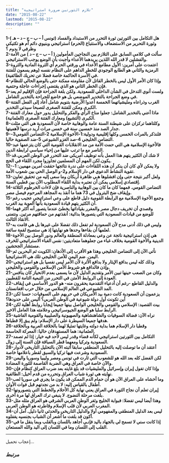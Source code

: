 ```yaml
---
title: "تلازم الثورتين ضرورة استراتيجية"
date: "2015-08-22"
lastmod: "2015-08-22"
description: ""
---
```

**1-هل التكامل بين الثورتين ثورة التحرر من الاستبداد والفساد (تونس أ – ب – ج – د – هـ ) وثورة التحرير من الاستضعاف والاستتباع (الحرم) استراتيجي وبنيوي دائم أم هو تكتيكي وظرفي لا يدوم ؟  
2-سألت في كلامي السابق على التلازم بين النجاحين المأمولين ( أ – ب – ج – د ) من الأمة والفشلين لا قدر الله اللذين يريدهما الأعداء وأجبت بأن الوضع يوجب الاستراتيجي.  
3-اعتمدت على أمرين: الأول مطامع الأعداء في ورقتي الحرم أي الثروة المادية والثروة الرمزية والثاني هو الطابع الوجودي للخطر الداهم على النظام نفسه (وهم يسعون للفتنة في الأسرة الحاكمة خاصة فضلا عن تحريك الطائفية).  
4-وإذا كان الأمر الأول ليس بالخطر القاتل لأن مقاومته ممكنة حتى بالوضع الحالي للنظام فإن الخطر الثاني هو الذي يقتضي إجراءات عاجلة وحتمية.  
5-ولست أنوي التدخل في الشأن الداخلي للسعودية. ولكن بلغة الجراحة فإن الإقليم لم يعد في وضع الجراحة بالتخدير الموضعي بل هو خاضع للجراحة بالتخدير الشامل.  
6-الغرب وذراعاه ومليشياتهما الخمسة أعدوا الأرضية بتنويم شامل أعاد إلى الفعل الفتنة الكبرى ومكن للفتنة الصغرى لتصبحا سيدتي التخدير.  
7-ماذا أعني بالتخدير الشامل: جعلوا مناخ الرأي والفكر والتحليل يدور حول معارك الفتنة الكبرى (التشيع) ومعارك الفتنة الصغرى (العلمانية).  
8-وكلتاهما تركزان على شيطنة السنة عامة والوهابية خاصة لأن السعودية هي التي مثلت جدار الصد منذ خمسين سنة في خمس مرات أريد درسها لأهميتها.  
9-فلنذكر بالمرات الخمس وكلها إقليمية ودولية:1-الأخوة الإسلامية 2-التضامن القومي3-التضامن الخليجي 4-صد الغزو الشيوعي 5-ضد الصفوية حاليا.  
10-فالأخوة الإسلامية هي التي حمت الأمة من مد الانقلابات القومية التي كان يتزعمها عبد الناصر مع ما ترتب عليها من إحياء سياسي لرابطة الدين.  
11-لا شك أن الكثير يتهم هذا العمل بأنه توظيف أمريكي ضد التحرر في الوطن العربي.قد يكون.لكن المهم أن المسلمين تجاوزوا مجرد اللقاء في الحج.  
12-ولا يمكن لأي كان أن ينكر أن هذه اللقاءات على ندرة نتائجها حققت أمرين مهمين: 1-تقوية النشاط الدعوي في دار الإسلام و2-و الوصل الحي بين شعوب الأمة.  
13-ولعل أكبر نتيجة حتى وإن افشلوها هـي ظاهرة أربكان وما سعى إليه من تحقيق تعاون إقتصادي إسلامي يمكن أن نعتبره بداية اللقاء المطلوب الآن بين قطبي السنة.  
14-التضامن القومي. فمهما كان ما كان بين الوهابية والناصرية فإن لاءات الخرطوم الثلاثة وإيقاف ضخ البترول في 73 هما ما أنقذ به المجاهد المرحوم فيصل مصر.  
15-وجمع الأخوة الإسلامية مع الرابطة القومية دليل قاطع على وعي استراتيجي عجيب رغم أن الكثير يتهم قيادة السعودية بأنها ألعوبة بيد الغرب.  
16-وقصدي أن تخريف دجال مصر والمغرر بقياداتها يخطئ عندما يتصور أنه أكثر فهما للوضع من قيادات السعودية التي يتصورها بدائية: أنقذتهم من حماقتهم مرتين. ونتمنى الانقاذ الثالث.  
17-وليس في ذلك أدنى مدح لأن السعودية لم تفعل ذلك تفضلا على غيرها بل هي قامت به لعلمها أن بقاءها وحدها هو نهايتها إذ هي ستصبح لقمة سائغة.  
18-هي إذن استراتيجية ناتجة عن وعي بمعادلة المنطقة والعالم ودور الوصل بين الأخوة الدينية والأخوة القومية بخلاف غباء من جعلوهما متعاديتين: نفس الغباء الاستراتيجي للخرف مستشار الجحشين.  
19-نأتي الآن إلى التضامن الخليجي وهذا هو الأقرب إلى الأذهان: الكويت ثم البحرين ثم اليمن. ضم اليمن للأمن الخليجي تلك هي الاستراتيجيا.  
20-وذلك كله ليس بدافع الإيثار ولا بدافع الأثرة لأن الأمر ليس نفسيا بل هو استراتيجي وإذن فالدافع هو شروط الأمن الإسلامي والقومي والخليجي.  
21-وكان من الصعب حينها تبين الأمر وتقديم الدليل لأن ما يسمى بعدم الانحياز كان ينافس العودة إلى الروابط الأمتن في التحرر من التبعية التامة للقطبين.  
22-والدليل القاطع -رغم أن أدعياء التقدمية يحقرون منه- هو الدور الأساسي في إيقاف المد الشيوعي في العالم الإسلامي من خلال حرب افغانستان.  
23-يزعمون أن السعودية كانت دمية بيد الأمريكان في حربهم على السوفيات: حسنا لكن أين تكونت أول دولة شيوعية في الوطن العربي؟ أليس على حدودها؟  
24-بيت القصيد: الإسلامي والقومي والخليجي الواصل بينها جميعا إيجابا روابط أهلية لكن الرابط سلبا هو الوضع الجيوسراتيجي وعلامته هذا العامل الاخير.  
25-نراه الآن: فضالة السوفيات والشاهنشاهية والصهيونية والصليبية والقومية الفاشية هدفها جميعا السيطرة على دار الإسلام: ولم يبق إلا قطباها.  
26-وقطبا دار الإسلام هما بداية دولته وغايتها تمثيلا لهما بالخلافة العربية وبالخلافة العثمانية: هما المستهدفان حاليا: المعركة الحاسمة.  
27-التكامل بين الثورتين استراتيجي لكأنه قضاء وقدر ليس لأحد فيه خيار: إذا لم تصمد السعودية وتركيا ومعهما قطر السباقة فإن السنة إلى زوال.  
28-أعتقد أن ما توصلت إليه بالتحليل المنطقي سابقا أثبته الآن بالتحليل التاريخي لأدوار السعودية وشرعت فيها تركيا والسبق لقطر باعلامها خاصة.  
29-لكن الفضل كله بعد الله هو للشعوب التي ثارت في تونس ومصر وليبيا وسوريا واليمن والآن خاصة في العراق وهي الضربة القاصمة للثورة المضادة.  
30-وإذا كان تغول إيران وإسرائيل والمليشيات قد بلغ غايته بعد ضرب العراق كنظام فإن نهايته هي ثورة شباب العراق وتحرره من قدم أخيل: الطائفية.  
31-وما أخشاه على العراق الآن هو أن حمام الدم الممكن قد يكون ما يجري في سوريا لعب أطفال بالقياس إليه: لا بد من نجدتهم قبل فوات الأوان.  
32-إيران تعلم أن نجاح الثورة في العراق يعني نهاية كل الأحلام والخطط التي يتصورونها بلغت مرحلة النضوج. لا ينبغي ترك العراق لها مرة أخرى.  
33-وهذا أيضا ليس تفضلا: فبوابة الخليج وثغر الوطن العربي الشرقي هو العراق مثله مثل المغرب العربي لأن قلب الإسلام وقاطرته هو الوطن العربي.  
34-ليس بعد الدليل المنطقي والمفهومي أولا والدليل التاريخي والحدثي ثانيا دليل. آمل أن أكون قد بلغت ما أشعر أن الشباب بجنسيه يغفلوه.  
35-إذا كانت سني لا تسمح لي بالجهاد باليد فإنـي أجاهد باللسان وبالقلب وبما ينقل ما في القلب إلى اللسان وما في اللسان إلى اليد والله المستعان.**

---

إعجاب تحميل...

### *مرتبط*